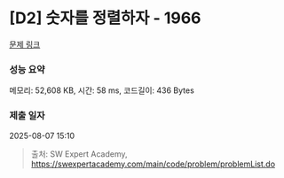 # [D2] 숫자를 정렬하자 - 1966 

[문제 링크](https://swexpertacademy.com/main/code/problem/problemDetail.do?contestProbId=AV5PrmyKAWEDFAUq) 

### 성능 요약

메모리: 52,608 KB, 시간: 58 ms, 코드길이: 436 Bytes

### 제출 일자

2025-08-07 15:10



> 출처: SW Expert Academy, https://swexpertacademy.com/main/code/problem/problemList.do